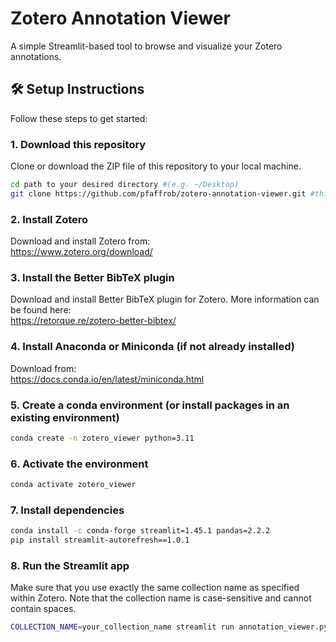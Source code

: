 # Zotero Annotation Viewer

A simple Streamlit-based tool to browse and visualize your Zotero annotations.

## 🛠️ Setup Instructions

Follow these steps to get started:

### 1. Download this repository
Clone or download the ZIP file of this repository to your local machine.

```bash
cd path to your desired directory #(e.g. ~/Desktop)
git clone https://github.com/pfaffrob/zotero-annotation-viewer.git #this creates a folder called zotero-annotation-viewer
```

### 2. Install Zotero  
Download and install Zotero from:  
https://www.zotero.org/download/

### 3. Install the Better BibTeX plugin  
Download and install Better BibTeX plugin for Zotero. More information can be found here:  
https://retorque.re/zotero-better-bibtex/

### 4. Install Anaconda or Miniconda (if not already installed)
Download from:  
https://docs.conda.io/en/latest/miniconda.html

### 5. Create a conda environment (or install packages in an existing environment)

```bash
conda create -n zotero_viewer python=3.11
```

### 6. Activate the environment

```bash
conda activate zotero_viewer
```

### 7. Install dependencies

```bash
conda install -c conda-forge streamlit=1.45.1 pandas=2.2.2
pip install streamlit-autorefresh==1.0.1
```

### 8. Run the Streamlit app
Make sure that you use exactly the same collection name as specified within Zotero. 
Note that the collection name is case-sensitive and cannot contain spaces.

```bash
COLLECTION_NAME=your_collection_name streamlit run annotation_viewer.py
```

